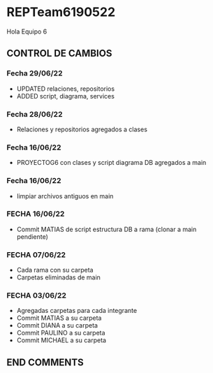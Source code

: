 # REPTeam6190522
Hola Equipo 6
## CONTROL DE CAMBIOS
### Fecha 29/06/22
- UPDATED relaciones, repositorios
- ADDED script, diagrama, services
### Fecha 28/06/22
- Relaciones y repositorios agregados a clases
### Fecha 16/06/22
- PROYECTOG6 con clases y script diagrama DB agregados a main
### Fecha 16/06/22
- limpiar archivos antiguos en main
### FECHA 16/06/22
- Commit MATIAS de script estructura DB a rama (clonar a main pendiente)
### FECHA 07/06/22
- Cada rama con su carpeta
- Carpetas eliminadas de main
### FECHA 03/06/22
- Agregadas carpetas para cada integrante
- Commit MATIAS a su carpeta
- Commit DIANA a su carpeta
- Commit PAULINO a su carpeta
- Commit MICHAEL a su carpeta

## END COMMENTS
